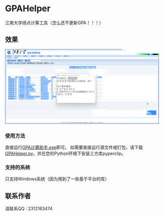# GPAHelper
江南大学绩点计算工具（怎么还不更新GPA！！！）

## 效果
<div align=center>
<img src="/效果.png"/ >
</div>

### 使用方法

直接运行[GPA计算助手.exe](https://github.com/Afool4U/GPAHelper/blob/main/GPA%E8%AE%A1%E7%AE%97%E5%8A%A9%E6%89%8B.exe)即可。
如需要直接运行源文件或打包，请下载[GPAHelper.py](https://github.com/Afool4U/GPAHelper/blob/main/GPAHelper.py)，并在您的Python环境下安装三方库pyperclip。

### 支持的系统

只支持Windows系统（因为用到了一些基于平台的库）

## 联系作者

请联系QQ : 2312163474
